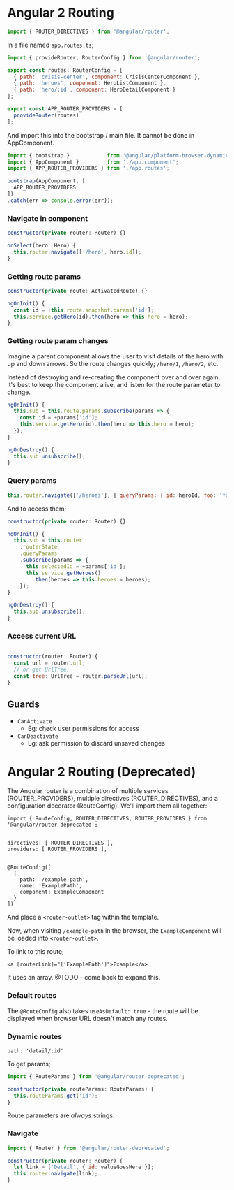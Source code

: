 Angular 2 Routing
=================

```javascript
import { ROUTER_DIRECTIVES } from '@angular/router';
```

In a file named `app.routes.ts`;

```javascript
import { provideRouter, RouterConfig } from '@angular/router';

export const routes: RouterConfig = [
  { path: 'crisis-center', component: CrisisCenterComponent },
  { path: 'heroes', component: HeroListComponent },
  { path: 'hero/:id', component: HeroDetailComponent }
];

export const APP_ROUTER_PROVIDERS = [
  provideRouter(routes)
];
```

And import this into the bootstrap / main file. It cannot be done in AppComponent.

```javascript
import { bootstrap }            from '@angular/platform-browser-dynamic';
import { AppComponent }         from './app.component';
import { APP_ROUTER_PROVIDERS } from './app.routes';

bootstrap(AppComponent, [
  APP_ROUTER_PROVIDERS
])
.catch(err => console.error(err));
```

### Navigate in component

```javascript
constructor(private router: Router) {}

onSelect(hero: Hero) {
  this.router.navigate(['/hero', hero.id]);
}
```

### Getting route params

```javascript
constructor(private route: ActivatedRoute) {}

ngOnInit() {
  const id = +this.route.snapshot.params['id'];
  this.service.getHero(id).then(hero => this.hero = hero);
}
```

### Getting route param changes

Imagine a parent component allows the user to visit details of the hero with up and down arrows. So the route changes quickly; `/hero/1`, `/hero/2`, etc.

Instead of destroying and re-creating the component over and over again, it's best to keep the component alive, and listen for the route parameter to change.

```javascript
ngOnInit() {
  this.sub = this.route.params.subscribe(params => {
    const id = +params['id'];
    this.service.getHero(id).then(hero => this.hero = hero);
  });
}

ngOnDestroy() {
  this.sub.unsubscribe();
}
```

### Query params

```javascript
this.router.navigate(['/heroes'], { queryParams: { id: heroId, foo: 'foo' } });
```

And to access them;

```javascript
constructor(private router: Router) {}

ngOnInit() {
  this.sub = this.router
    .routerState
    .queryParams
    .subscribe(params => {
      this.selectedId = +params['id'];
      this.service.getHeroes()
        .then(heroes => this.heroes = heroes);
    });
}

ngOnDestroy() {
  this.sub.unsubscribe();
}
```

### Access current URL

```javascript

constructor(router: Router) {
  const url = router.url;
  // or get UrlTree;
  const tree: UrlTree = router.parseUrl(url);
}
```

Guards
------

- `CanActivate`
    - Eg: check user permissions for access
- `CanDeactivate`
    - Eg: ask permission to discard unsaved changes




Angular 2 Routing (Deprecated)
==============================

The Angular router is a combination of multiple services (ROUTER_PROVIDERS), multiple directives (ROUTER_DIRECTIVES), and a configuration decorator (RouteConfig). We'll import them all together:

```
import { RouteConfig, ROUTER_DIRECTIVES, ROUTER_PROVIDERS } from '@angular/router-deprecated';


directives: [ ROUTER_DIRECTIVES ],
providers: [ ROUTER_PROVIDERS ],


@RouteConfig([
  {
    path: '/example-path',
    name: 'ExamplePath',
    component: ExampleComponent
  }
])
```

And place a `<router-outlet>` tag within the template.

Now, when visiting `/example-path` in the browser, the `ExampleComponent` will be loaded into `<router-outlet>`.

To link to this route;

    <a [routerLink]="['ExamplePath']">Example</a>

It uses an array. @TODO - come back to expand this.

###  Default routes

The `@RouteConfig` also takes `useAsDefault: true` - the route will be displayed when browser URL doesn't match any routes.

### Dynamic routes

```
path: 'detail/:id'
```

To get params;

```javascript
import { RouteParams } from '@angular/router-deprecated';

constructor(private routeParams: RouteParams) {
  this.routeParams.get('id');
}
```

Route parameters are _always_ strings.

### Navigate

```javascript
import { Router } from '@angular/router-deprecated';

constructor(private router: Router) {
  let link = ['Detail', { id: valueGoesHere }];
  this.router.navigate(link);
}
```
